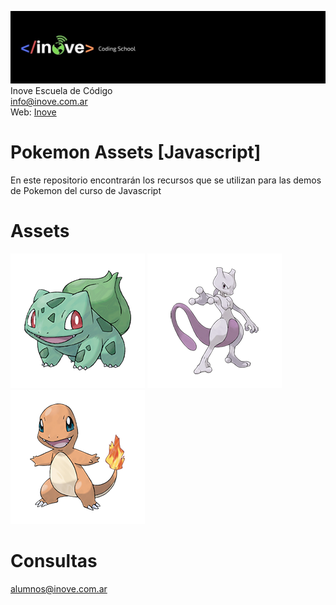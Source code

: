 ![Inove banner](inove.jpg)
Inove Escuela de Código\
info@inove.com.ar\
Web: [Inove](http://inove.com.ar)

# Pokemon Assets [Javascript]
En este repositorio encontrarán los recursos que se utilizan para las demos de Pokemon del curso de Javascript

# Assets
![001](assets/001.png)
![001](assets/150.png)
![001](assets/004.png)

# Consultas
alumnos@inove.com.ar

